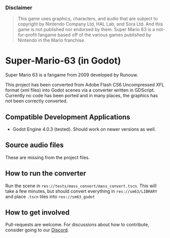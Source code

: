 
### Disclaimer

> This game uses graphics, characters, and audio that are subject to copyright by Nintendo Company Ltd, HAL Lab, and Sora Ltd. And this game is not published nor endorsed by them. Super Mario 63 is a not-for-profit fangame based off of the various games published by Nintendo in the Mario franchise.

# Super-Mario-63 (in Godot)

Super Mario 63 is a fangame from 2009 developed by Runouw.

This project has been converted from Adobe Flash CS6 Uncompressed XFL format (xml files) into Godot scenes via a converter written in GDScript. Currently no code has been ported and in many places, the graphics has not been correctly converted.

## Compatible Development Applications

* Godot Engine 4.0.3 (tested). Should work on newer versions as well.

## Source audio files

These are missing from the project files.

## How to run the converter

Run the scene in `res://tests/mass_convert/mass_convert.tscn`. This will take a few minutes, but should convert everything in `res://sm63/LIBRARY` and place `.tscn` tiles into `res://sm63_godot`

## How to get involved

Pull-requests are welcome. For discussions about how to contribute, consider going to our [Discord](https://discord.gg/TghzpmMerK).
